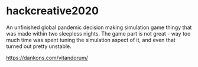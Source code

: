 # hackcreative2020

An unfinished global pandemic decision making simulation game thingy that was made within two sleepless nights. The game part is not great - way too much time was spent tuning the simulation aspect of it, and even that turned out pretty unstable.

https://dankons.com/vitandorum/
